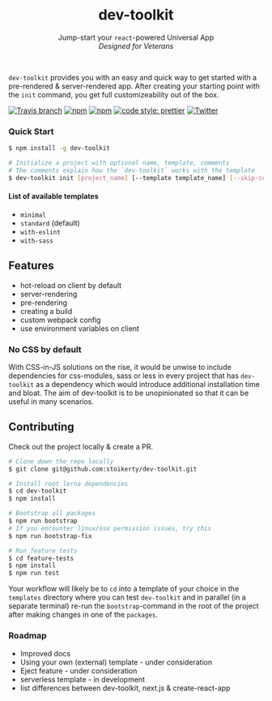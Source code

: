 <h1 align="center">dev-toolkit</h1>
<p align="center">
Jump-start your <code>react</code>-powered Universal App<br />
<em>Designed for Veterans</em>
</p>
<br />

`dev-toolkit` provides you with an easy and quick way to get started with a pre-rendered &
server-rendered app. After creating your starting point with the `init` command, you get full
customizeability out of the box.

[![Travis branch](https://img.shields.io/travis/stoikerty/dev-toolkit/master.svg?style=flat-square)](https://github.com/stoikerty/dev-toolkit)
[![npm](https://img.shields.io/npm/v/dev-toolkit.svg?style=flat-square)](https://www.npmjs.com/package/dev-toolkit)
[![npm](https://img.shields.io/npm/dm/dev-toolkit.svg?style=flat-square)](https://www.npmjs.com/package/dev-toolkit)
[![code style: prettier](https://img.shields.io/badge/code_style-prettier-ff69b4.svg?style=flat-square)](https://github.com/prettier/prettier)
[![Twitter](https://img.shields.io/twitter/url/https/github.com/stoikerty/dev-toolkit.svg?style=social)](https://twitter.com/intent/tweet?text=An%20easy%20and%20quick%20way%20to%20start%20a%20pre-rendered%20and%20server-rendered%20%23react%20app!%20https%3A%2F%2Fgithub.com%2Fstoikerty%2Fdev-toolkit)

### Quick Start

```bash
$ npm install -g dev-toolkit
```

```bash
# Initialize a project with optional name, template, comments
# The comments explain how the `dev-toolkit` works with the template
$ dev-toolkit init [project_name] [--template template_name] [--skip-comments]
```

#### List of available templates

* `minimal`
* `standard` (default)
* `with-eslint`
* `with-sass`

## Features

* hot-reload on client by default
* server-rendering
* pre-rendering
* creating a build
* custom webpack config
* use environment variables on client

### No CSS by default

With CSS-in-JS solutions on the rise, it would be unwise to include dependencies for css-modules,
sass or less in every project that has `dev-toolkit` as a dependency which would introduce
additional installation time and bloat. The aim of dev-toolkit is to be unopinionated so that it can
be useful in many scenarios.

## Contributing

Check out the project locally & create a PR.

```bash
# Clone down the repo locally
$ git clone git@github.com:stoikerty/dev-toolkit.git

# Install root lerna dependencies
$ cd dev-toolkit
$ npm install

# Bootstrap all packages
$ npm run bootstrap
# If you encounter linux/osx permission issues, try this
$ npm run bootstrap-fix

# Run feature tests
$ cd feature-tests
$ npm install
$ npm run test
```

Your workflow will likely be to `cd` into a template of your choice in the `templates` directory
where you can test `dev-toolkit` and in parallel (in a separate terminal) re-run the
`bootstrap`-command in the root of the project after making changes in one of the `packages`.

### Roadmap

* Improved docs
* Using your own (external) template - under consideration
* Eject feature - under consideration
* serverless template - in development
* list differences between dev-toolkit, next.js & create-react-app
